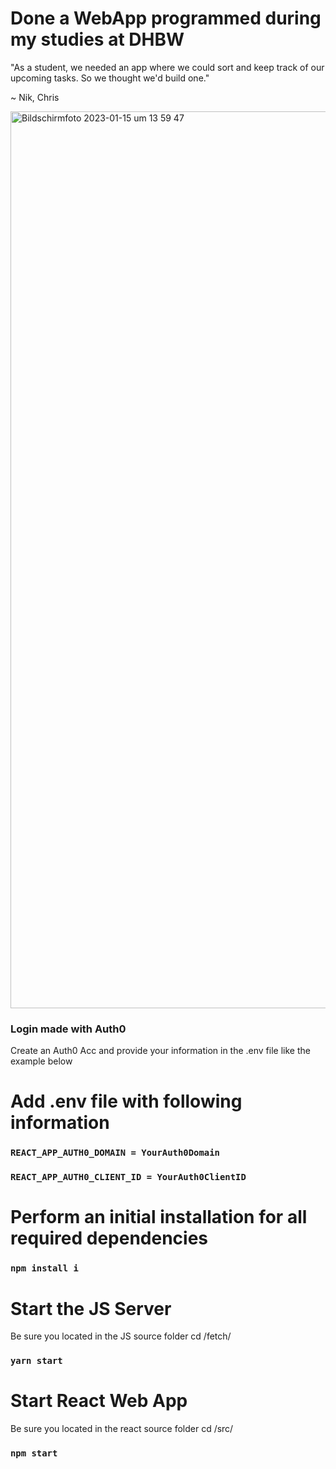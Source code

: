 # Done a WebApp programmed during my studies at DHBW

"As a student, we needed an app where we could sort and keep track of our upcoming tasks. 
So we thought we'd build one."
 
~ Nik, Chris

<img width="1435" alt="Bildschirm­foto 2023-01-15 um 13 59 47" src="https://user-images.githubusercontent.com/28670581/213009305-6fc6f71c-b9a4-4ea5-a4cc-de26e67e0639.png">

### Login made with Auth0

Create an Auth0 Acc and provide your information in the .env file like the example below

# Add .env file with following information

### `REACT_APP_AUTH0_DOMAIN = YourAuth0Domain`

### `REACT_APP_AUTH0_CLIENT_ID = YourAuth0ClientID`

# Perform an initial installation for all required dependencies

### `npm install i`

# Start the JS Server

Be sure you located in the JS source folder cd /fetch/

### `yarn start`

# Start React Web App

Be sure you located in the react source folder cd /src/

### `npm start`
